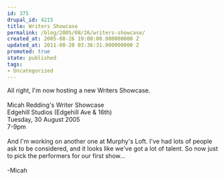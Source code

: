 ```yaml
---
id: 375
drupal_id: 4215
title: Writers Showcase
permalink: /blog/2005/08/26/writers-showcase/
created_at: 2005-08-26 19:00:00.000000000 Z
updated_at: 2011-08-20 03:36:31.000000000 Z
promoted: true
state: published
tags:
- Uncategorized
---
```

All right, I'm now hosting a new Writers Showcase.<br /><br />Micah Redding's Writer Showcase<br />Edgehill Studios (Edgehill Ave &amp; 16th)<br />Tuesday, 30 August 2005<br />7-9pm<br /><br />And I'm working on another one at Murphy's Loft. I've had lots of people ask to be considered, and it looks like we've got a lot of talent. So now just to pick the performers for our first show...<br /><br />-Micah
